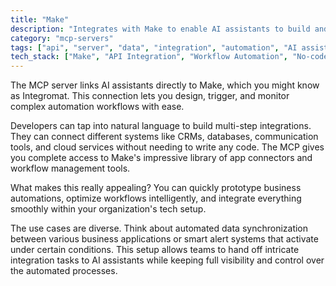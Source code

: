 ```yaml
---
title: "Make"
description: "Integrates with Make to enable AI assistants to build and execute automated workflows across thousands of apps and services."
category: "mcp-servers"
tags: ["api", "server", "data", "integration", "automation", "AI assistants", "workflow management", "no-code development"]
tech_stack: ["Make", "API Integration", "Workflow Automation", "No-code Platforms", "CRMs", "Databases", "Cloud Services"]
---
```


The MCP server links AI assistants directly to Make, which you might know as Integromat. This connection lets you design, trigger, and monitor complex automation workflows with ease.

Developers can tap into natural language to build multi-step integrations. They can connect different systems like CRMs, databases, communication tools, and cloud services without needing to write any code. The MCP gives you complete access to Make's impressive library of app connectors and workflow management tools.

What makes this really appealing? You can quickly prototype business automations, optimize workflows intelligently, and integrate everything smoothly within your organization's tech setup.

The use cases are diverse. Think about automated data synchronization between various business applications or smart alert systems that activate under certain conditions. This setup allows teams to hand off intricate integration tasks to AI assistants while keeping full visibility and control over the automated processes.